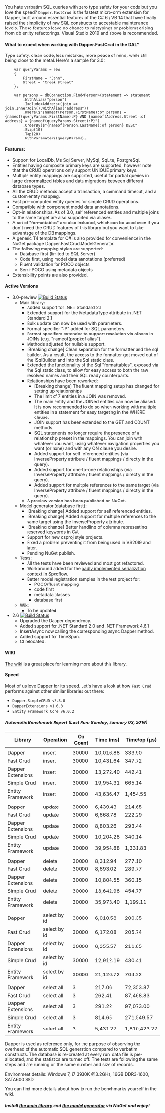 You hate verbatim SQL queries with zero type safety for your code but you love the speed? ``Dapper.FastCrud`` is the fastest micro-orm extension for Dapper, built around essential features of the C# 6 / VB 14 that have finally raised the simplicity of raw SQL constructs to acceptable maintenance levels. These features leave no chance to mistypings or problems arising from db entity refactorings.
Visual Studio 2019 and above is recommended. 

#### What to expect when working with Dapper.FastCrud in the DAL? 
Type safety, clean code, less mistakes, more peace of mind, while still being close to the metal. Here's a sample for 3.0:
```
    var queryParams = new 
    {
        FirstName = "John",
        Street = "Creek Street"
    };

    var persons = dbConnection.Find<Person>(statement => statement
        .WithAlias("person")
        .Include<Address>(join => join.InnerJoin().WithAlias("address"))
        .Where($"{nameof(Person.FirstName):of person} = {nameof(queryParams.FirstName):P} AND {nameof(Address.Street):of address} = {nameof(queryParams.Street):P}")  
        .OrderBy($"{nameof(Person.LastName):of person} DESC")  
        .Skip(10)  
        .Top(20)  
        .WithParameters(queryParams);
```

#### Features:
- Support for LocalDb, Ms Sql Server, MySql, SqLite, PostgreSql.
- Entities having composite primary keys are supported, however note that the CRUD operations only support UNIQUE primary keys.
- Multiple entity mappings are supported, useful for partial queries in large denormalized tables and data migrations between different database types.
- All the CRUD methods accept a transaction, a command timeout, and a custom entity mapping.
- Fast pre-computed entity queries for simple CRUD operations.
- Compatible with component model data annotations.
- Opt-in relationships. As of 3.0, self referenced entities and multiple joins to the same target are also supported via aliases.
- A set of "formattables" are also included, which can be used even if you don't need the CRUD features of this library but you want to take advantage of the DB mappings.
- A generic T4 template for C# is also provided for convenience in the NuGet package Dapper.FastCrud.ModelGenerator.
- The following mapping styles are supported:
  - Database first (limited to SQL Server)
  - Code first, using model data annotations (preferred)
  - Fluent validation for POCO objects
  - Semi-POCO using metadata objects
- Extensibility points are also provided.

#### Active Versions
- 3.0-preview [![Build Status](https://moonstorm.visualstudio.com/Dapper.FastCrud/_apis/build/status/Master%20Branch%20Build%20Pipeline?branchName=master)](https://moonstorm.visualstudio.com/Dapper.FastCrud/_build/latest?definitionId=8&branchName=master)
  - Main library:  
    - Added support for .NET Standard 2.1
    - Extended support for the MetadataType attribute in .NET Standard 2.1
    - Bulk update can now be used with parameters.
    - Format specifier ":P" added for SQL parameters.
    - Format specifiers extended to support resolution via aliases in JOINs (e.g. "nameof(prop):of alias").
    - Methods adjusted for nullable support.
    - [Breaking change] Clean separation for the formatter and the sql builder. As a result, the access to the formatter got moved out of the ISqlBuilder and into the Sql static class.
    - Extended the functionality of the Sql "formattables", exposed via the Sql static class, to allow for easy access to both the raw resolved names and their SQL ready counterparts.
    - Relationships have been reworked:
      - [Breaking change] The fluent mapping setup has changed for setting up relationships.
      - The limit of 7 entities in a JOIN was removed.
      - The main entity and the JOINed entities can now be aliased. It is now recommended to do so when working with multiple entities in a statement for easy targeting in the WHERE clause.
      - JOIN support has been extended to the GET and COUNT methods.
      - SQL statements no longer require the presence of a relationship preset in the mappings. You can join with whatever you want, using whatever navigation properties you want (or none) and with any ON clause you desire.
      - Added support for self referenced entities (via InverseProperty attribute / fluent mappings / directly in the query).
      - Added support for one-to-one relationships (via InverseProperty attribute / fluent mappings / directly in the query).
      - Added support for multiple references to the same target (via InverseProperty attribute / fluent mappings / directly in the query).
    - A preview version has been published on NuGet.
  - Model generator (database first):
    - [Breaking change] Added support for self referenced entities.
    - [Breaking change] Added support for multiple references to the same target using the InverseProperty attribute.
    - [Breaking change] Better handling of columns representing reserved keywords in C#.
    - Support for new csproj style projects.
    - Fixed a problem preventing it from being used in VS2019 and later.
    - Pending NuGet publish.
  - Tests:
    - All the tests have been reviewed and most got refactored.
    - Workaround added for the [badly implemented serialization context in Specflow](https://github.com/SpecFlowOSS/SpecFlow/issues/1534).
    - Better model registration samples in the test project for:
      - POCO/fluent mapping
      - code first
      - metadata classes
      - database first
  - Wiki:
    - To be updated
- 2.6 [![Build Status](https://moonstorm.visualstudio.com/Dapper.FastCrud/_apis/build/status/Release%20Branch%20Build%20Pipeline?branchName=release)](https://moonstorm.visualstudio.com/Dapper.FastCrud/_build/latest?definitionId=10&branchName=release)
  - Upgraded the Dapper dependency.
  - Added support for .NET Standard 2.0 and .NET Framework 4.6.1
  - InsertAsync now calling the corresponding async Dapper method.
  - Added support for TimeSpan.
  - CI relocated.


#### WIKI
[The wiki](https://github.com/MoonStorm/Dapper.FastCRUD/wiki) is a great place for learning more about this library.


#### Speed
Most of us love Dapper for its speed. 
Let's have a look at how ``Fast Crud`` performs against other similar libraries out there:  

- ``Dapper.SimpleCRUD v2.3.0``
- ``DapperExtensions v1.6.3 ``
- ``Entity Framework Core v6.0.2`` 

##### Automatic Benchmark Report (Last Run: Sunday, January 03, 2016)

|  Library   |  Operation | Op Count |Time (ms) | Time/op (μs) |
|------------|------------|----------|----------|--------------|
||||||
| Dapper | insert | 30000 | 10,016.88 | 333.90 |
| Fast Crud | insert | 30000 | 10,431.64 | 347.72 |
| Dapper Extensions | insert | 30000 | 13,272.40 | 442.41 |
| Simple Crud | insert | 30000 | 19,954.31 | 665.14 |
| Entity Framework | insert | 30000 | 43,636.47 | 1,454.55 |
||||||
| Dapper | update | 30000 | 6,439.43 | 214.65 |
| Fast Crud | update | 30000 | 6,668.78 | 222.29 |
| Dapper Extensions | update | 30000 | 8,803.26 | 293.44 |
| Simple Crud | update | 30000 | 10,204.28 | 340.14 |
| Entity Framework | update | 30000 | 39,954.88 | 1,331.83 |
||||||
| Dapper | delete | 30000 | 8,312.94 | 277.10 |
| Fast Crud | delete | 30000 | 8,693.02 | 289.77 |
| Dapper Extensions | delete | 30000 | 10,804.55 | 360.15 |
| Simple Crud | delete | 30000 | 13,642.98 | 454.77 |
| Entity Framework | delete | 30000 | 35,973.40 | 1,199.11 |
||||||
| Dapper | select by id | 30000 | 6,010.58 | 200.35 |
| Fast Crud | select by id | 30000 | 6,172.08 | 205.74 |
| Dapper Extensions | select by id | 30000 | 6,355.57 | 211.85 |
| Simple Crud | select by id | 30000 | 12,912.19 | 430.41 |
| Entity Framework | select by id | 30000 | 21,126.72 | 704.22 |
||||||
| Dapper | select all | 3 | 217.06 | 72,353.87 |
| Fast Crud | select all | 3 | 262.41 | 87,468.83 |
| Dapper Extensions | select all | 3 | 291.22 | 97,073.00 |
| Simple Crud | select all | 3 | 814.65 | 271,549.57 |
| Entity Framework | select all | 3 | 5,431.27 | 1,810,423.27 |

Dapper is used as reference only, for the purpose of observing the overhead of the automatic SQL generation compared to verbatim  constructs. The database is re-created at every run, data file is pre-allocated, and the statistics are turned off.
The tests are following the same steps and are running on the same number and size of records.

Environment details: Windows 7, i7 3930K @3.2GHz, 16GB DDR3-1600, SATA600 SSD  

You can find more details about how to run the benchmarks yourself in the wiki.

##### Install [the main library](https://www.nuget.org/packages/Dapper.FastCrud/) and [the model generator](https://www.nuget.org/packages/Dapper.FastCrud.ModelGenerator/) via NuGet and enjoy!

